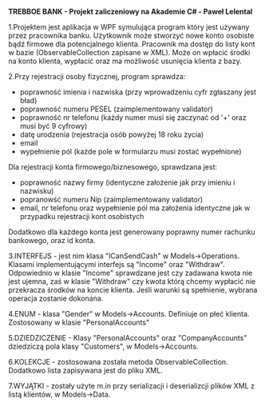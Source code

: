 <b>TREBBOE BANK - Projekt zaliczeniowy na Akademie C# - Paweł Lelental </b>

1.Projektem jest aplikacja w WPF symulująca program który jest używany przez pracownika banku. Użytkownik może stworzyć nowe konto osobiste bądź firmowe dla potencjalnego klienta. Pracownik ma dostęp do listy kont w bazie (ObservableCollection zapisane w XML). Może on wpłacić środki na konto klienta, wypłacić oraz ma możliwość usunięcia klienta z bazy.

2.Przy rejestracji osoby fizycznej, program sprawdza:

   - poprawność imienia i nazwiska (przy wprowadzeniu cyfr zgłaszany jest bład)
   - poprawność numeru PESEL (zaimplementowany validator)
   - poprawność nr telefonu (każdy numer musi się zaczynać od '+' oraz musi być 9 cyfrowy)
   - datę urodzenia (rejestracja osób powyżej 18 roku życia)
  - email
   - wypełnienie pól (każde pole w formularzu musi zostać wypełnione)

  Dla rejestracji konta firmowego/biznesowego, sprawdzana jest:

   - poprawność nazwy firmy (identyczne założenie jak przy imieniu i nazwisku)
   - popranowść numeru Nip (zaimplementowany validator)
  - email, nr telefonu oraz wypełnienie pól ma założenia identyczne jak w przypadku rejestracji kont osobistych

  Dodatkowo dla każdego konta jest generowany poprawny numer rachunku bankowego, oraz id konta.

3.INTERFEJS - jest nim klasa "ICanSendCash" w Models->Operations. Klasami implementującymi interfejs są "Income" oraz "Withdraw". Odpowiednio w klasie "Income" sprawdzane jest czy zadawana kwota nie jest ujemna, zaś w klasie "Withdraw" czy kwota którą chcemy wypłacić nie przekracza środków na koncie klienta. Jeśli warunki są spełnienie, wybrana operacja zostanie dokonana. 

4.ENUM - klasa "Gender" w Models->Accounts. Definiuje on płeć klienta. Zostosowany w klasie "PersonalAccounts"

5.DZIEDZICZENIE - Klasy "PersonalAccounts" oraz "CompanyAccounts" dziedziczą pola klasy "Customers", w Models->Accounts.

6.KOLEKCJE - zostosowana została metoda ObservableCollection. Dodatkowo lista zapisywana jest do pliku XML. 

7.WYJĄTKI - zostały użyte m.in przy serializacji i deserializcji plików XML z listą klientów, w Models->Data. 




